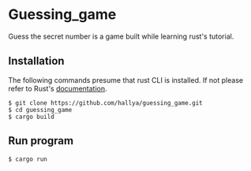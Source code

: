 # Guessing_game
Guess the secret number is a game built while learning rust's tutorial.

## Installation

The following commands presume that rust CLI is installed. If not please refer to Rust's [documentation](https://doc.rust-lang.org/book/2018-edition/ch01-01-installation.html).
```
$ git clone https://github.com/hallya/guessing_game.git
$ cd guessing_game
$ cargo build
```

## Run program

```
$ cargo run
